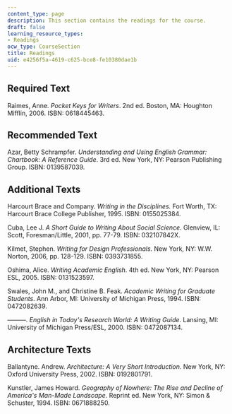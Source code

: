 ```yaml
---
content_type: page
description: This section contains the readings for the course.
draft: false
learning_resource_types:
- Readings
ocw_type: CourseSection
title: Readings
uid: e4256f5a-4619-c625-bce8-fe10380dae1b
---
```

## Required Text

Raimes, Anne. *Pocket Keys for Writers*. 2nd ed. Boston, MA: Houghton Mifflin, 2006. ISBN: 0618445463.

## Recommended Text

Azar, Betty Schrampfer. *Understanding and Using English Grammar: Chartbook: A Reference Guide*. 3rd ed. New York, NY: Pearson Publishing Group. ISBN: 0139587039.

## Additional Texts

Harcourt Brace and Company. *Writing in the Disciplines.* Fort Worth, TX: Harcourt Brace College Publisher, 1995. ISBN: 0155025384.

Cuba, Lee J. *A Short Guide to Writing About Social Science*. Glenview, IL: Scott, Foresman/Little, 2001, pp. 77-79. ISBN: 032107842X.

Kilmet, Stephen. *Writing for Design Professionals*. New York, NY: W.W. Norton, 2006, pp. 128-129. ISBN: 0393731855.

Oshima, Alice. *Writing Academic English*. 4th ed. New York, NY: Pearson ESL, 2005. ISBN: 0131523597.

Swales, John M., and Christine B. Feak. *Academic Writing for Graduate Students*. Ann Arbor, MI: University of Michigan Press, 1994. ISBN: 0472082639.

———. *English in Today's Research World: A Writing Guide*. Lansing, MI: University of Michigan Press/ESL, 2000. ISBN: 0472087134.

## Architecture Texts

Ballantyne. Andrew. *Architecture: A Very Short Introduction.* New York, NY: Oxford University Press, 2002. ISBN: 0192801791.

Kunstler, James Howard. *Geography of Nowhere: The Rise and Decline of America's Man-Made Landscape.* Reprint ed. New York, NY: Simon & Schuster, 1994. ISBN: 0671888250.